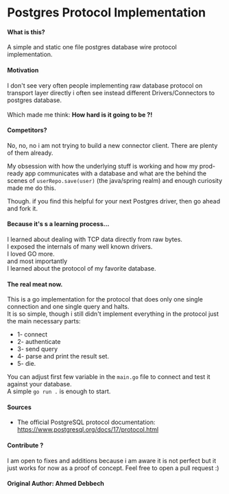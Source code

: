 # Postgres Protocol Implementation

#### What is this?
A simple and static one file postgres database wire protocol implementation. 

#### Motivation 

I don't see very often people implementing raw database protocol on transport layer directly i often see instead different Drivers/Connectors to postgres database. \
\
Which made me think: **How hard is it going to be ?!**

#### Competitors?

No, no, no i am not trying to build a new connector client. There are plenty of them already. 

My obsession with how the underlying stuff is working and how my prod-ready app communicates with a database and what are the behind the scenes of `userRepo.save(user)` (the java/spring realm) and enough curiosity made me do this.

Though. if you find this helpful for your next Postgres driver, then go ahead and fork it.

#### Because it's s a learning process...

I learned about dealing with TCP data directly from raw bytes. \
I exposed the internals of many well known drivers. \
I loved GO more. \
and most importantly \
I learned about the protocol of my favorite database. 

#### The real meat now.

This is a go implementation for the protocol that does only one single connection and one single query and halts. \
It is so simple, though i still didn't implement everything in the protocol just the main necessary parts:
* 1- connect 
* 2- authenticate 
* 3- send query 
* 4- parse and print the result set.
* 5- die.

You can adjust first few variable in the `main.go` file to connect and test it against your database. \
A simple `go run .` is enough to start.

#### Sources

* The official PostgreSQL protocol documentation: https://www.postgresql.org/docs/17/protocol.html

#### Contribute ?

I am open to fixes and additions because i am aware it is not perfect but it just works for now as a proof of concept. Feel free to open a pull request :)

#### Original Author: Ahmed Debbech